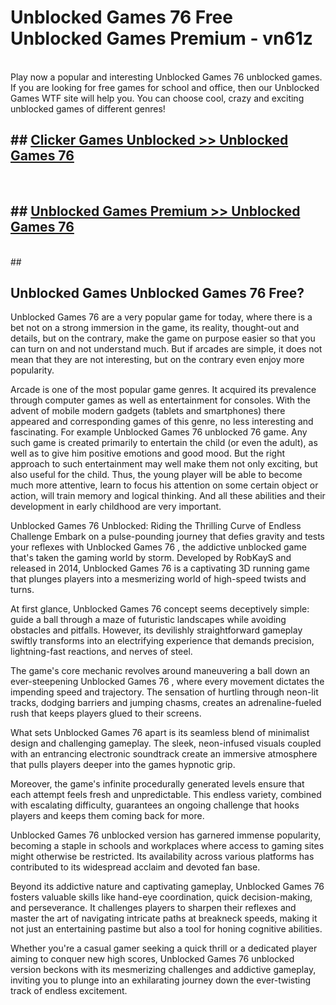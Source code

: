 # Unblocked Games 76   Free Unblocked Games Premium - vn61z <br>
<br>
Play now a popular and interesting Unblocked Games 76  unblocked games. If you are looking for free games for school and office, then our Unblocked Games WTF site will help you. You can choose cool, crazy and exciting unblocked games of different genres!


## ##  [Clicker Games Unblocked >> Unblocked Games 76 ](http://freeplayer.one?title=Unblocked_Games_76_&ref=UG)
  <br>

##  ## [Unblocked Games Premium >> Unblocked Games 76 ](http://freeplayer.one?title=Unblocked_Games_76_&ref=UG)
  <br>
  ##



## Unblocked Games Unblocked Games 76  Free?

Unblocked Games 76  are a very popular game for today, where there is a bet not on a strong immersion in the game, its reality, thought-out and details, but on the contrary, make the game on purpose easier so that you can turn on and not understand much. But if arcades are simple, it does not mean that they are not interesting, but on the contrary even enjoy more popularity.

Arcade is one of the most popular game genres. It acquired its prevalence through computer games as well as entertainment for consoles. With the advent of mobile modern gadgets (tablets and smartphones) there appeared and corresponding games of this genre, no less interesting and fascinating. For example Unblocked Games 76  unblocked 76 game. Any such game is created primarily to entertain the child (or even the adult), as well as to give him positive emotions and good mood. But the right approach to such entertainment may well make them not only exciting, but also useful for the child. Thus, the young player will be able to become much more attentive, learn to focus his attention on some certain object or action, will train memory and logical thinking. And all these abilities and their development in early childhood are very important.

Unblocked Games 76  Unblocked: Riding the Thrilling Curve of Endless Challenge
Embark on a pulse-pounding journey that defies gravity and tests your reflexes with Unblocked Games 76 , the addictive unblocked game that's taken the gaming world by storm. Developed by RobKayS and released in 2014, Unblocked Games 76  is a captivating 3D running game that plunges players into a mesmerizing world of high-speed twists and turns.

At first glance, Unblocked Games 76  concept seems deceptively simple: guide a ball through a maze of futuristic landscapes while avoiding obstacles and pitfalls. However, its devilishly straightforward gameplay swiftly transforms into an electrifying experience that demands precision, lightning-fast reactions, and nerves of steel.

The game's core mechanic revolves around maneuvering a ball down an ever-steepening Unblocked Games 76 , where every movement dictates the impending speed and trajectory. The sensation of hurtling through neon-lit tracks, dodging barriers and jumping chasms, creates an adrenaline-fueled rush that keeps players glued to their screens.

What sets Unblocked Games 76  apart is its seamless blend of minimalist design and challenging gameplay. The sleek, neon-infused visuals coupled with an entrancing electronic soundtrack create an immersive atmosphere that pulls players deeper into the games hypnotic grip.

Moreover, the game's infinite procedurally generated levels ensure that each attempt feels fresh and unpredictable. This endless variety, combined with escalating difficulty, guarantees an ongoing challenge that hooks players and keeps them coming back for more.

Unblocked Games 76  unblocked version has garnered immense popularity, becoming a staple in schools and workplaces where access to gaming sites might otherwise be restricted. Its availability across various platforms has contributed to its widespread acclaim and devoted fan base.

Beyond its addictive nature and captivating gameplay, Unblocked Games 76  fosters valuable skills like hand-eye coordination, quick decision-making, and perseverance. It challenges players to sharpen their reflexes and master the art of navigating intricate paths at breakneck speeds, making it not just an entertaining pastime but also a tool for honing cognitive abilities.

Whether you're a casual gamer seeking a quick thrill or a dedicated player aiming to conquer new high scores, Unblocked Games 76  unblocked version beckons with its mesmerizing challenges and addictive gameplay, inviting you to plunge into an exhilarating journey down the ever-twisting track of endless excitement.